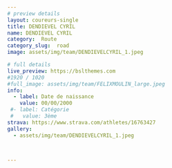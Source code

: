 ```yaml
---
# preview details
layout: coureurs-single
title: DENDIEVEL CYRIL
name: DENDIEVEL CYRIL
category:  Route
category_slug:  road
image: assets/img/team/DENDIEVELCYRIL_1.jpeg

# full details
live_preview: https://bslthemes.com
#1920 / 1020
#full_image: assets/img/team/FELIXMOULIN_large.jpeg
info:
  - label: Date de naissance
    value: 00/00/2000
 #- label: Catégorie 
 #   value: 3ème
strava: https://www.strava.com/athletes/16763427
gallery:
  - assets/img/team/DENDIEVELCYRIL_1.jpeg



---
```

